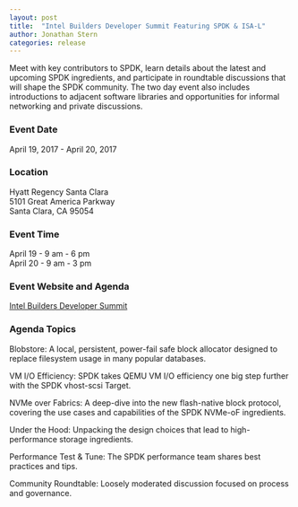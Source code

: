 ```yaml
---
layout: post
title:  "Intel Builders Developer Summit Featuring SPDK & ISA-L"
author: Jonathan Stern
categories: release
---
```


Meet with key contributors to SPDK, learn details about the latest and upcoming SPDK ingredients, and participate in roundtable discussions that will shape the SPDK community. The two day event also includes introductions to adjacent software libraries and opportunities for informal networking and private discussions.

### Event Date
April 19, 2017 - April 20, 2017

### Location
Hyatt Regency Santa Clara  
5101 Great America Parkway  
Santa Clara, CA  95054  

### Event Time
April 19 - 9 am - 6 pm  
April 20 - 9 am - 3 pm  

### Event Website and Agenda
[Intel Builders Developer Summit](https://builders.intel.com/events2017/developer-summit-santaclara/event)

### Agenda Topics
Blobstore: A local, persistent, power-fail safe block allocator designed to replace filesystem usage in many popular databases.

VM I/O Efficiency: SPDK takes QEMU VM I/O efficiency one big step further with the SPDK vhost-scsi Target.

NVMe over Fabrics: A deep-dive into the new flash-native block protocol, covering the use cases and capabilities of the SPDK NVMe-oF ingredients.

Under the Hood: Unpacking the design choices that lead to high-performance storage ingredients.

Performance Test & Tune: The SPDK performance team shares best practices and tips.

Community Roundtable: Loosely moderated discussion focused on process and governance.
